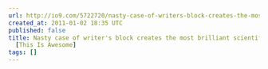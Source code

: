 ```yaml
---
url: http://io9.com/5722720/nasty-case-of-writers-block-creates-the-most-brilliant-scientific-paper-ever
created_at: 2011-01-02 18:35 UTC
published: false
title: Nasty case of writer's block creates the most brilliant scientific paper ever
  [This Is Awesome]
tags: []
---
```



